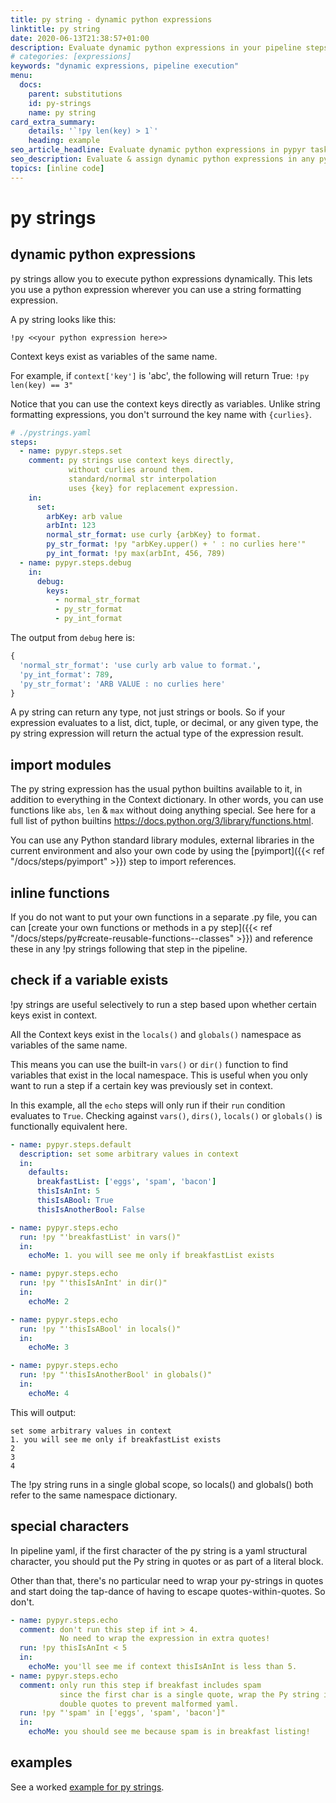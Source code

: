 ```yaml
---
title: py string - dynamic python expressions
linktitle: py string
date: 2020-06-13T21:38:57+01:00
description: Evaluate dynamic python expressions in your pipeline steps and task automation sequences.
# categories: [expressions]
keywords: "dynamic expressions, pipeline execution"
menu:
  docs:
    parent: substitutions
    id: py-strings
    name: py string
card_extra_summary:
    details: '`!py len(key) > 1`'
    heading: example
seo_article_headline: Evaluate dynamic python expressions in pypyr task-runner. 
seo_description: Evaluate & assign dynamic python expressions in any pypyr task-runner pipeline workflow.
topics: [inline code]
---
```

# py strings
## dynamic python expressions
py strings allow you to execute python expressions dynamically. This lets you 
use a python expression wherever you can use a string formatting expression.

A py string looks like this:

```text
!py <<your python expression here>>
```

Context keys exist as variables of the same name.

For example, if `context['key']` is 'abc', the following will return
True: `!py len(key) == 3"`

Notice that you can use the context keys directly as variables. Unlike
string formatting expressions, you don't surround the key name with
`{curlies}`.

```yaml
# ./pystrings.yaml
steps:
  - name: pypyr.steps.set
    comment: py strings use context keys directly, 
             without curlies around them.
             standard/normal str interpolation 
             uses {key} for replacement expression.
    in:
      set:
        arbKey: arb value
        arbInt: 123
        normal_str_format: use curly {arbKey} to format.
        py_str_format: !py "arbKey.upper() + ' : no curlies here'"
        py_int_format: !py max(arbInt, 456, 789)
  - name: pypyr.steps.debug
    in:
      debug:
        keys:
          - normal_str_format
          - py_str_format
          - py_int_format
```

The output from `debug` here is:

```python
{
  'normal_str_format': 'use curly arb value to format.',
  'py_int_format': 789,
  'py_str_format': 'ARB VALUE : no curlies here'
}
```

A py string can return any type, not just strings or bools. So if your expression
evaluates to a list, dict, tuple, or decimal, or any given type, the py string
expression will return the actual type of the expression result.

## import modules
The py string expression has the usual python builtins available to it, in
addition to everything in the Context dictionary. In other words, you can use
functions like `abs`, `len` & `max` without doing anything special. See here for
a full list of python builtins 
<https://docs.python.org/3/library/functions.html>.

You can use any Python standard library modules, external libraries in the
current environment and also your own code by using the 
[pyimport]({{< ref "/docs/steps/pyimport" >}}) step to import references.

## inline functions
If you do not want to put your own functions in a separate .py file, you can 
can 
[create your own functions or methods in a py step]({{< ref "/docs/steps/py#create-reusable-functions--classes" >}})
and reference these in any !py strings following that step in the pipeline.

## check if a variable exists
!py strings are useful selectively to run a step based upon whether certain keys
exist in context.

All the Context keys exist in the `locals()` and `globals()` namespace as
variables of the same name.

This means you can use the built-in `vars()` or `dir()` function to find
variables that exist in the local namespace. This is useful when you only want
to run a step if a certain key was previously set in context.

In this example, all the `echo` steps will only run if their `run` condition
evaluates to `True`. Checking against `vars()`, `dirs()`, `locals()` or
`globals()` is functionally equivalent here.

```yaml
- name: pypyr.steps.default
  description: set some arbitrary values in context
  in:
    defaults:
      breakfastList: ['eggs', 'spam', 'bacon']
      thisIsAnInt: 5
      thisIsABool: True
      thisIsAnotherBool: False

- name: pypyr.steps.echo
  run: !py "'breakfastList' in vars()"
  in:
    echoMe: 1. you will see me only if breakfastList exists

- name: pypyr.steps.echo
  run: !py "'thisIsAnInt' in dir()"
  in:
    echoMe: 2

- name: pypyr.steps.echo
  run: !py "'thisIsABool' in locals()"
  in:
    echoMe: 3

- name: pypyr.steps.echo
  run: !py "'thisIsAnotherBool' in globals()"
  in:
    echoMe: 4
```

This will output:

```text
set some arbitrary values in context
1. you will see me only if breakfastList exists
2
3
4
```

The !py string runs in a single global scope, so locals() and globals() both 
refer to the same namespace dictionary. 

## special characters
In pipeline yaml, if the first character of the py string is a yaml
structural character, you should put the Py string in quotes or as part
of a literal block.

Other than that, there's no particular need to wrap your py-strings in quotes 
and start doing the tap-dance of having to escape quotes-within-quotes. So 
don't.

```yaml
- name: pypyr.steps.echo
  comment: don't run this step if int > 4.
           No need to wrap the expression in extra quotes!
  run: !py thisIsAnInt < 5
  in:
    echoMe: you'll see me if context thisIsAnInt is less than 5.
- name: pypyr.steps.echo
  comment: only run this step if breakfast includes spam
           since the first char is a single quote, wrap the Py string in
           double quotes to prevent malformed yaml.
  run: !py "'spam' in ['eggs', 'spam', 'bacon']"
  in:
    echoMe: you should see me because spam is in breakfast listing!
```

## examples
See a worked [example for py strings](https://github.com/pypyr/pypyr-example/tree/main/pipelines/pystrings.yaml).